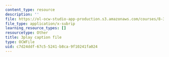 ```yaml
---
content_type: resource
description: ''
file: https://ol-ocw-studio-app-production.s3.amazonaws.com/courses/8-333-statistical-mechanics-i-statistical-mechanics-of-particles-fall-2013/c7d24ddf67c55241b8ca9f10241fa024_l2Q31eoy_rY.vtt
file_type: application/x-subrip
learning_resource_types: []
resourcetype: Other
title: 3play caption file
type: OCWFile
uid: c7d24ddf-67c5-5241-b8ca-9f10241fa024
---
```


